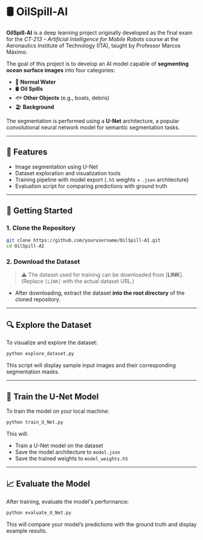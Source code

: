 # 🛢️ OilSpill-AI

**OilSpill-AI** is a deep learning project originally developed as the final exam for the *CT-213 – Artificial Intelligence for Mobile Robots* course at the Aeronautics Institute of Technology (ITA), taught by Professor Marcos Máximo.

The goal of this project is to develop an AI model capable of **segmenting ocean surface images** into four categories:

- 🌊 **Normal Water**  
- 🛢️ **Oil Spills**  
- 🐟 **Other Objects** (e.g., boats, debris)  
- 🏖️ **Background**

The segmentation is performed using a **U-Net** architecture, a popular convolutional neural network model for semantic segmentation tasks.

---

## 🚀 Features

- Image segmentation using U-Net  
- Dataset exploration and visualization tools  
- Training pipeline with model export (`.h5` weights + `.json` architecture)  
- Evaluation script for comparing predictions with ground truth  

---

## 📂 Getting Started

### 1. Clone the Repository

```bash
git clone https://github.com/yourusername/OilSpill-AI.git
cd OilSpill-AI
```

### 2. Download the Dataset

> ⚠️ The dataset used for training can be downloaded from [**LINK**].  
> (Replace `[LINK]` with the actual dataset URL.)

- After downloading, extract the dataset **into the root directory** of the cloned repository.

---

## 🔍 Explore the Dataset

To visualize and explore the dataset:

```bash
python explore_dataset.py
```

This script will display sample input images and their corresponding segmentation masks.

---

## 🧠 Train the U-Net Model

To train the model on your local machine:

```bash
python train_U_Net.py
```

This will:

- Train a U-Net model on the dataset  
- Save the model architecture to `model.json`  
- Save the trained weights to `model_weights.h5`

---

## 📈 Evaluate the Model

After training, evaluate the model's performance:

```bash
python evaluate_U_Net.py
```

This will compare your model’s predictions with the ground truth and display example results.

